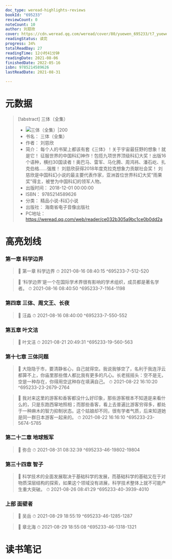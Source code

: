 ```yaml
---
doc_type: weread-highlights-reviews
bookId: "695233"
reviewCount: 0
noteCount: 10
author: 刘慈欣
cover: https://cdn.weread.qq.com/weread/cover/80/yuewen_695233/t7_yuewen_6952331725163983.jpg
readingStatus: 读完
progress: 34%
totalReadDay: 27
readingTime: 12小时41分钟
readingDate: 2021-08-06
finishedDate: 2022-05-16
isbn: 9785214589626
lastReadDate: 2021-08-31

---
```

# 元数据
> [!abstract] 三体（全集）
> - ![ 三体（全集）|200](https://cdn.weread.qq.com/weread/cover/80/yuewen_695233/t7_yuewen_6952331725163983.jpg)
> - 书名： 三体（全集）
> - 作者： 刘慈欣
> - 简介： 每个人的书架上都该有套《三体》！关于宇宙最狂野的想象！就是它！
征服世界的中国科幻神作！包揽九项世界顶级科幻大奖！出版16个语种，横扫30国读者！奥巴马、雷军、马化腾、周鸿祎、潘石屹、扎克伯格……强推！
刘慈欣获得2018年度克拉克想象力贡献社会奖！
刘慈欣是中国科幻小说的最主要代表作家，亚洲首位世界科幻大奖“雨果奖”得主，被誉为中国科幻的领军人物。
> - 出版时间： 2018-12-01 00:00:00
> - ISBN： 9785214589626
> - 分类： 精品小说-科幻小说
> - 出版社： 海南省电子音像出版社
> - PC地址：https://weread.qq.com/web/reader/ce032b305a9bc1ce0b0dd2a

# 高亮划线

### 第一章 科学边界

> 📌 第一章 科学边界 
> ⏱ 2021-08-16 08:40:15 ^695233-7-512-520

> 📌 ‘科学边界’是一个在国际学术界很有影响的学术组织，成员都是著名学者。 
> ⏱ 2021-08-16 08:40:50 ^695233-7-1164-1198

### 第四章 三体、周文王、长夜

> 📌 汪淼 
> ⏱ 2021-08-16 08:40:00 ^695233-7-550-552

### 第五章 叶文洁

> 📌 叶文洁 
> ⏱ 2021-08-21 20:49:31 ^695233-19-560-563

### 第十七章 三体问题

> 📌 大隐隐于市，要清静省心，自己就得空。我说我够空了，名利于我连浮云都算不上，你庙里那些僧人都比我有更多的凡心。长老摇摇头：空不是无，空是一种存在，你得用空这种存在填满自己。 
> ⏱ 2021-08-22 16:10:20 ^695233-23-2679-2764

> 📌 我对来这里的游客和香客都没什么好印象，那些游客根本不知道是来看什么的，只是东跑西窜地照相；而那些香客，看上去普遍比游客穷得多，都处于一种麻木的智力抑制状态。这个姑娘却不同，很有学者气质，后来知道她是同一群日本游客一起来的。 
> ⏱ 2021-08-22 16:16:10 ^695233-23-5674-5785

### 第二十二章 地球叛军

> 📌 弥合 
> ⏱ 2021-08-31 08:32:39 ^695233-46-19802-19804

### 第三十四章 智子

> 📌 科学技术的全面发展取决于基础科学的发展，而基础科学的基础又在于对物质深层结构的探索，如果这个领域没有进展，科学技术整体上就不可能产生重大突破。 
> ⏱ 2021-08-26 08:41:29 ^695233-40-3939-4010

### 上部 面壁者

> 📌 吴岳 
> ⏱ 2021-08-29 18:55:19 ^695233-46-1285-1287

> 📌 章北海 
> ⏱ 2021-08-29 18:55:08 ^695233-46-1318-1321

# 读书笔记


